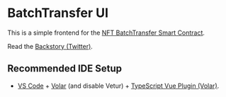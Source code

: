 # BatchTransfer UI

This is a simple frontend for the [NFT BatchTransfer Smart Contract](https://etherscan.io/address/0x055c942A5396460f0d36295bEd65436cd970Aa11#code).

Read the [Backstory (Twitter)](https://twitter.com/jalil_eth/status/1616919632622878720).

## Recommended IDE Setup

- [VS Code](https://code.visualstudio.com/) + [Volar](https://marketplace.visualstudio.com/items?itemName=Vue.volar) (and disable Vetur) + [TypeScript Vue Plugin (Volar)](https://marketplace.visualstudio.com/items?itemName=Vue.vscode-typescript-vue-plugin).

